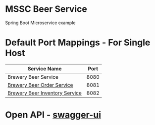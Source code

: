 
# MSSC Beer Service

Spring Boot Microservice example


# Default Port Mappings - For Single Host
| Service Name | Port | 
| --------| -----|
| Brewery Beer Service | 8080 |
| [Brewery Beer Order Service](https://github.com/9aN3D/mssc-beer-order-service) | 8081 |
| [Brewery Beer Inventory Service](https://github.com/9aN3D/mssc-beer-inventory-service) | 8082 |

# Open API - [swagger-ui](http://localhost:8080/swagger-ui/index.html)
